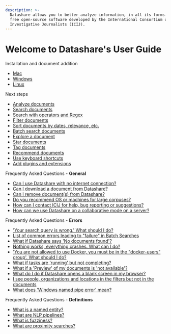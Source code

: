 ```yaml
---
description: >-
  Datashare allows you to better analyze information, in all its forms. It is a
  free open-source software developed by the International Consortium of
  Investigative Journalists (ICIJ).
---
```


# Welcome to Datashare's User Guide

Installation and document addition

* [Mac](https://icij.gitbook.io/datashare/mac/install-datashare-on-mac)
* [Windows](https://icij.gitbook.io/datashare/windows/install-datashare-on-windows)
* [Linux](https://icij.gitbook.io/datashare/linux/install-datashare-on-linux)

Next steps

* [Analyze documents](https://icij.gitbook.io/datashare/all/analyze-documents)
* [Search documents](https://icij.gitbook.io/datashare/all/search-documents)
* [Search with operators and Regex](https://icij.gitbook.io/datashare/all/search-with-operators)
* [Filter documents](https://icij.gitbook.io/datashare/all/filter-documents)
* [Sort documents by dates, relevance, etc.](https://icij.gitbook.io/datashare/all/sort-documents-by-dates-relevance-etc.)
* [Batch search documents](https://icij.gitbook.io/datashare/all/batch-search-documents)
* [Explore a document](https://icij.gitbook.io/datashare/all/explore-a-document)
* [Star documents](https://icij.gitbook.io/datashare/all/star-documents)
* [Tag documents](https://icij.gitbook.io/datashare/all/tag-documents)
* [Recommend documents](https://icij.gitbook.io/datashare/all/recommend-documents)
* [Use keyboard shortcuts](https://icij.gitbook.io/datashare/all/use-keyboard-shortcuts)
* [Add plugins and extensions](https://icij.gitbook.io/datashare/all/plugins-and-extensions)

Frequently Asked Questions - **General**

* [Can I use Datashare with no internet connection?](https://icij.gitbook.io/datashare/faq-general/can-i-use-datashare-with-no-internet-connection)
* [Can I download a document from Datashare?](https://icij.gitbook.io/datashare/faq-general/can-i-download-a-document)
* [Can I remove document\(s\) from Datashare?](https://icij.gitbook.io/datashare/faq-general/can-i-remove-a-document-from-datashare)
* [Do you recommend OS or machines for large corpuses?](https://icij.gitbook.io/datashare/faq-general/do-you-recommend-os-or-machines-for-large-corpuses)
* [How can I contact ICIJ for help, bug reporting or suggestions?](https://icij.gitbook.io/datashare/faq-general/how-can-i-contact-icij-for-help-bug-reporting-or-suggestions)
* [How can we use Datashare on a collaborative mode on a server?](https://icij.gitbook.io/datashare/faq-general/how-can-we-use-datashare-on-a-collaborative-mode-on-a-server)

Frequently Asked Questions - **Errors**

* ['Your search query is wrong.' What should I do?](https://icij.gitbook.io/datashare/faq-errors/your-search-query-is-wrong)
* [List of common errors leading to "failure" in Batch Searches](faq-errors/list-of-common-errors-leading-to-failure-in-batch-searches.md)
* [What if Datashare says 'No documents found'?](https://icij.gitbook.io/datashare/faq-errors/it-says-no-documents-found)
* [Nothing works, everything crashes. What can I do?](https://icij.gitbook.io/datashare/faq-errors/nothing-works-everything-crashes.-what-can-i-do)
* ['You are not allowed to use Docker, you must be in the "docker-users" group'. What should I do?](https://icij.gitbook.io/datashare/faq-errors/you-are-not-allowed-to-use-docker-you-must-be-in-the-docker-users-group-.-what-should-i-do)
* [What if tasks are 'running' but not completing?](https://icij.gitbook.io/datashare/faq-errors/tasks-are-running-but-not-completing)
* [What if a 'Preview' of my documents is 'not available'?](https://icij.gitbook.io/datashare/faq-errors/i-dont-see-any-preview-of-my-document.)
* [What do I do if Datashare opens a blank screen in my browser?](https://icij.gitbook.io/datashare/faq-errors/datashare-opens-a-blank-screen-in-my-browser.)
* [I see people, organizations and locations in the filters but not in the documents](https://icij.gitbook.io/datashare/faq-errors/i-see-people-organizations-and-locations-in-the-filters-but-not-in-the-documents)
* [What does 'Windows named pipe error' mean?](https://icij.gitbook.io/datashare/faq-errors/i-read-windows-named-pipe-error-...)

Frequently Asked Questions - **Definitions**

* [What is a named entity?](https://icij.gitbook.io/datashare/faq-definitions/what-is-a-named-entity)
* [What are NLP pipelines?](https://icij.gitbook.io/datashare/faq-definitions/what-are-nlp-pipelines)
* [What is fuzziness?](https://icij.gitbook.io/datashare/faq-definitions/what-is-fuzziness)
* [What are proximity searches?](https://icij.gitbook.io/datashare/faq-definitions/what-are-proximity-searches)



